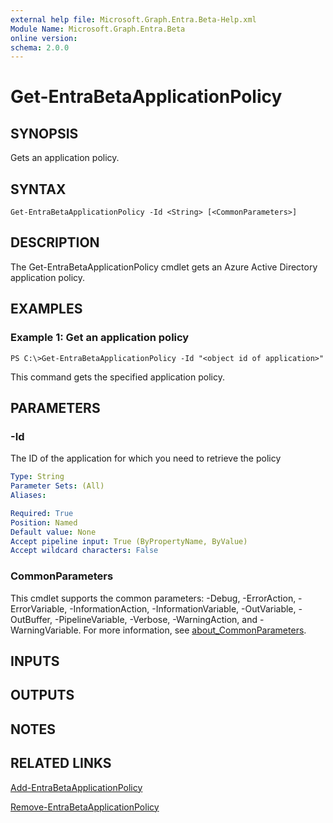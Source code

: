 ```yaml
---
external help file: Microsoft.Graph.Entra.Beta-Help.xml
Module Name: Microsoft.Graph.Entra.Beta
online version:
schema: 2.0.0
---
```


# Get-EntraBetaApplicationPolicy

## SYNOPSIS
Gets an application policy.

## SYNTAX

```
Get-EntraBetaApplicationPolicy -Id <String> [<CommonParameters>]
```

## DESCRIPTION
The Get-EntraBetaApplicationPolicy cmdlet gets an Azure Active Directory application policy.

## EXAMPLES

### Example 1: Get an application policy
```
PS C:\>Get-EntraBetaApplicationPolicy -Id "<object id of application>"
```

This command gets the specified application policy.

## PARAMETERS

### -Id
The ID of the application for which you need to retrieve the policy

```yaml
Type: String
Parameter Sets: (All)
Aliases:

Required: True
Position: Named
Default value: None
Accept pipeline input: True (ByPropertyName, ByValue)
Accept wildcard characters: False
```

### CommonParameters
This cmdlet supports the common parameters: -Debug, -ErrorAction, -ErrorVariable, -InformationAction, -InformationVariable, -OutVariable, -OutBuffer, -PipelineVariable, -Verbose, -WarningAction, and -WarningVariable. For more information, see [about_CommonParameters](https://go.microsoft.com/fwlink/?LinkID=113216).

## INPUTS

## OUTPUTS

## NOTES

## RELATED LINKS

[Add-EntraBetaApplicationPolicy]()

[Remove-EntraBetaApplicationPolicy]()

